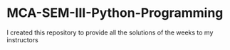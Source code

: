 # MCA-SEM-III-Python-Programming
I created this repository to provide all the solutions of the weeks to my instructors 
